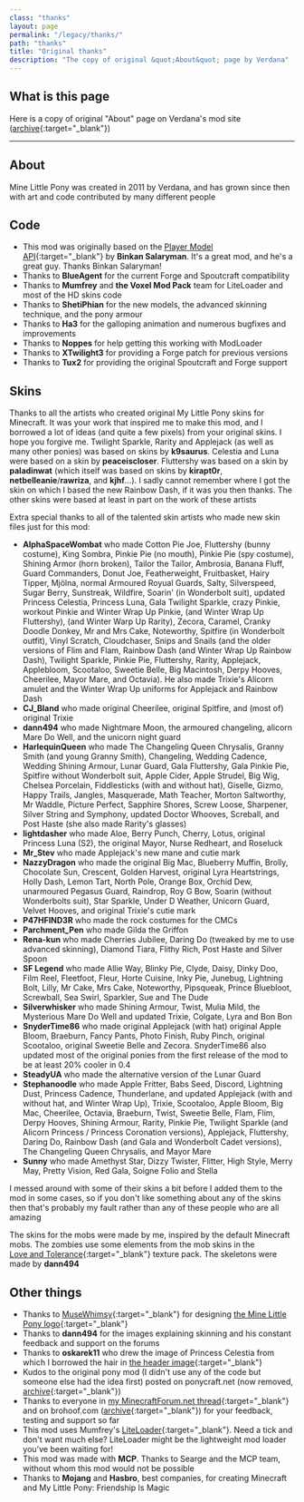 ```yaml
---
class: "thanks"
layout: page
permalink: "/legacy/thanks/"
path: "thanks"
title: "Original thanks"
description: "The copy of original &quot;About&quot; page by Verdana"
---
```


## What is this page
Here is a copy of original "About" page on Verdana's mod site ([archive](https://web.archive.org/web/20150418140823/http://www.minelittlepony.com:80/wiki/Mine_Little_Pony:About){:target="_blank"})

---

## About
Mine Little Pony was created in 2011 by Verdana, and has grown since then with art and code contributed by many different people

## Code
- This mod was originally based on the [Player Model API](https://www.minecraftforum.net/forums/mapping-and-modding-java-edition/minecraft-mods/1274437-1-1-0-player-model-api-2-1){:target="_blank"} by **Binkan Salaryman**. It's a great mod, and he's a great guy. Thanks Binkan Salaryman!
- Thanks to **BlueAgent** for the current Forge and Spoutcraft compatibility
- Thanks to **Mumfrey** and **the Voxel Mod Pack** team for LiteLoader and most of the HD skins code
- Thanks to **ShetiPhian** for the new models, the advanced skinning technique, and the pony armour
- Thanks to **Ha3** for the galloping animation and numerous bugfixes and improvements
- Thanks to **Noppes** for help getting this working with ModLoader
- Thanks to **XTwilight3** for providing a Forge patch for previous versions
- Thanks to **Tux2** for providing the original Spoutcraft and Forge support

## Skins
Thanks to all the artists who created original My Little Pony skins for Minecraft. It was your work that inspired me to make this mod, and I borrowed a lot of ideas (and quite a few pixels) from your original skins. I hope you forgive me. Twilight Sparkle, Rarity and Applejack (as well as many other ponies) was based on skins by **k9saurus**. Celestia and Luna were based on a skin by **peaceiscloser**. Fluttershy was based on a skin by **paladinwat** (which itself was based on skins by **kirapt0r**, **netbelleanie**/**rawriza**, and **kjhf**...). I sadly cannot remember where I got the skin on which I based the new Rainbow Dash, if it was you then thanks. The other skins were based at least in part on the work of these artists

Extra special thanks to all of the talented skin artists who made new skin files just for this mod:

- **AlphaSpaceWombat** who made Cotton Pie Joe, Fluttershy (bunny costume), King Sombra, Pinkie Pie (no mouth), Pinkie Pie (spy costume), Shining Armor (horn broken), Tailor the Tailor, Ambrosia, Banana Fluff, Guard Commanders, Donut Joe, Featherweight, Fruitbasket, Hairy Tipper, Mjölna, normal Armoured Royual Guards, Salty, Silverspeed, Sugar Berry, Sunstreak, Wildfire, Soarin' (in Wonderbolt suit), updated Princess Celestia, Princess Luna, Gala Twilight Sparkle, crazy Pinkie, workout Pinkie and Winter Wrap Up Pinkie, (and Winter Wrap Up Fluttershy), (and Winter Warp Up Rarity), Zecora, Caramel, Cranky Doodle Donkey, Mr and Mrs Cake, Noteworthy, Spitfire (in Wonderbolt outfit), Vinyl Scratch, Cloudchaser, Snips and Snails (and the older versions of Flim and Flam, Rainbow Dash (and Winter Wrap Up Rainbow Dash), Twilight Sparkle, Pinkie Pie, Fluttershy, Rarity, Applejack, Applebloom, Scootaloo, Sweetie Belle, Big Macintosh, Derpy Hooves, Cheerilee, Mayor Mare, and Octavia). He also made Trixie's Alicorn amulet and the Winter Wrap Up uniforms for Applejack and Rainbow Dash
- **CJ_Bland** who made original Cheerilee, original Spitfire, and (most of) original Trixie
- **dann494** who made Nightmare Moon, the armoured changeling, alicorn Mare Do Well, and the unicorn night guard
- **HarlequinQueen** who made The Changeling Queen Chrysalis, Granny Smith (and young Granny Smith), Changeling, Wedding Cadence, Wedding Shining Armour, Lunar Guard, Gala Fluttershy, Gala Pinkie Pie, Spitfire without Wonderbolt suit, Apple Cider, Apple Strudel, Big Wig, Chelsea Porcelain, Fiddlesticks (with and without hat), Giselle, Gizmo, Happy Trails, Jangles, Masquerade, Math Teacher, Morton Saltworthy, Mr Waddle, Picture Perfect, Sapphire Shores, Screw Loose, Sharpener, Silver String and Symphony, updated Doctor Whooves, Screball, and Post Haste (she also made Rarity's glasses)
- **lightdasher** who made Aloe, Berry Punch, Cherry, Lotus, original Princess Luna (S2), the original Mayor, Nurse Redheart, and Roseluck
- **Mr_Stev** who made Applejack's new mane and cutie mark
- **NazzyDragon** who made the original Big Mac, Blueberry Muffin, Brolly, Chocolate Sun, Crescent, Golden Harvest, original Lyra Heartstrings, Holly Dash, Lemon Tart, North Pole, Orange Box, Orchid Dew, unarmoured Pegasus Guard, Raindrop, Roy G Bow, Soarin (without Wonderbolts suit), Star Sparkle, Under D Weather, Unicorn Guard, Velvet Hooves, and original Trixie's cutie mark
- **P47HFIND3R** who made the rock costumes for the CMCs
- **Parchment_Pen** who made Gilda the Griffon
- **Rena-kun** who made Cherries Jubilee, Daring Do (tweaked by me to use advanced skinning), Diamond Tiara, Flithy Rich, Post Haste and Silver Spoon
- **SF Legend** who made Allie Way, Blinky Pie, Clyde, Daisy, Dinky Doo, Film Reel, Fleetfoot, Fleur, Horte Cuisine, Inky Pie, Junebug, Lightning Bolt, Lilly, Mr Cake, Mrs Cake, Noteworthy, Pipsqueak, Prince Bluebloot, Screwball, Sea Swirl, Sparkler, Sue and The Dude
- **Silverwhisker** who made Shining Armour, Twist, Mulia Mild, the Mysterious Mare Do Well and updated Trixie, Colgate, Lyra and Bon Bon
- **SnyderTime86** who made original Applejack (with hat) original Apple Bloom, Braeburn, Fancy Pants, Photo Finish, Ruby Pinch, original Scootaloo, original Sweetie Belle and Zecora. SnyderTime86 also updated most of the original ponies from the first release of the mod to be at least 20% cooler in 0.4
- **SteadyUA** who made the alternative version of the Lunar Guard
- **Stephanoodle** who made Apple Fritter, Babs Seed, Discord, Lightning Dust, Princess Cadence, Thunderlane, and updated Applejack (with and without hat, and Winter Wrap Up), Trixie, Scootaloo, Apple Bloom, Big Mac, Cheerilee, Octavia, Braeburn, Twist, Sweetie Belle, Flam, Flim, Derpy Hooves, Shining Armour, Rarity, Pinkie Pie, Twilight Sparkle (and Alicorn Princess / Princess Coronation versions), Applejack, Fluttershy, Daring Do, Rainbow Dash (and Gala and Wonderbolt Cadet versions), The Changeling Queen Chrysalis, and Mayor Mare
- **Sunny** who made Amethyst Star, Dizzy Twister, Flitter, High Style, Merry May, Pretty Vision, Red Gala, Soigne Folio and Stella

I messed around with some of their skins a bit before I added them to the mod in some cases, so if you don't like something about any of the skins then that's probably my fault rather than any of these people who are all amazing

The skins for the mobs were made by me, inspired by the default Minecraft mobs. The zombies use some elements from the mob skins in the [Love&nbsp;and&nbsp;Tolerance](https://www.planetminecraft.com/texture_pack/love-and-tolerance-texture-pack/){:target="_blank"} texture pack. The skeletons were made by **dann494**

## Other things
- Thanks to [MuseWhimsy](https://musewhimsy.deviantart.com){:target="_blank"} for designing [the Mine Little Pony logo](https://verdanarepublic.deviantart.com/art/Mine-Little-Pony-logo-333184067){:target="_blank"}
- Thanks to **dann494** for the images explaining skinning and his constant feedback and support on the forums
- Thanks to **oskarek11** who drew the image of Princess Celestia from which I borrowed the hair in [the header image](https://mega.nz/#!YBZT0KCa!ubCikvjkLVgziA58yMehTrhZPBRje45M8jsXVYPF1Vw){:target="_blank"}
- Kudos to the original pony mod (I didn't use any of the code but someone else had the idea first) posted on ponycraft.net (now removed, [archive](https://web.archive.org/web/20130124171230/http://ponycraft.net:80/){:target="_blank"})
- Thanks to everyone in [my MinecraftForum.net thread](https://www.minecraftforum.net/forums/mapping-and-modding-java-edition/minecraft-mods/1278090-mine-little-pony-v1-6-4-1){:target="_blank"} and on brohoof.com ([archive](https://web.archive.org/web/20150502042354/http://www.brohoof.com:80/){:target="_blank"}) for your feedback, testing and support so far
- This mod uses Mumfrey's [LiteLoader](https://www.liteloader.com){:target="_blank"}. Need a tick and don't want much else? LiteLoader might be the lightweight mod loader you've been waiting for!
- This mod was made with **MCP**. Thanks to Searge and the MCP team, without whom this mod would not be possible
- Thanks to **Mojang** and **Hasbro**, best companies, for creating Minecraft and My Little Pony: Friendship Is Magic
